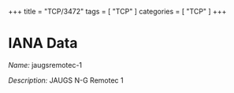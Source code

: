 +++
title = "TCP/3472"
tags = [ "TCP" ]
categories = [ "TCP" ]
+++

# IANA Data

_Name:_ jaugsremotec-1

_Description:_ JAUGS N-G Remotec 1

